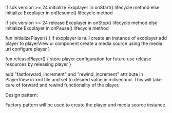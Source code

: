 if sdk version >= 24
	initialize Exoplayer in onStart() lifecycle method
else
	initialize Exoplayer in onResume() lifecycle method

if sdk version >= 24
	release Exoplayer in onStop() lifecycle method
else
	initialize Exoplayer in onPause() lifecycle method

fun initializePlayer() {
	if exoplayer is null
		create an instance of exoplayer
	add player to playerView ui component
	create a media source using the media uri
	configure player
}

fun releasePlayer() {
	store player configuration for future use
	release resources by releasing player
}

add "fastforward_increment" and "rewind_increment" attribute in PlayerView in xml file and set to desired value in milisecond. This will take care of forward and rewind functionality of the player.


Design pattern:

Factory pattern will be used to create the player and media source instance.

